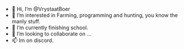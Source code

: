 - 👋 Hi, I’m @VrystaatBoer
- 👀 I’m interested in Farming, programming and hunting, you know the manly stuff.
- 🌱 I’m currently finishing school.
- 💞️ I’m looking to collaborate on ...
- 📫 Im on discord.

<!---
VrystaatBoer/VrystaatBoer is a ✨ special ✨ repository because its `README.md` (this file) appears on your GitHub profile.
You can click the Preview link to take a look at your changes.
--->
